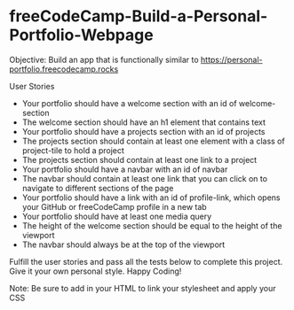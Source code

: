 # freeCodeCamp-Build-a-Personal-Portfolio-Webpage
Objective: Build an app that is functionally similar to https://personal-portfolio.freecodecamp.rocks

User Stories
- Your portfolio should have a welcome section with an id of welcome-section
- The welcome section should have an h1 element that contains text
- Your portfolio should have a projects section with an id of projects
- The projects section should contain at least one element with a class of project-tile to hold a project
- The projects section should contain at least one link to a project
- Your portfolio should have a navbar with an id of navbar
- The navbar should contain at least one link that you can click on to navigate to different sections of the page
- Your portfolio should have a link with an id of profile-link, which opens your GitHub or freeCodeCamp profile in a new tab
- Your portfolio should have at least one media query
- The height of the welcome section should be equal to the height of the viewport
- The navbar should always be at the top of the viewport

Fulfill the user stories and pass all the tests below to complete this project. Give it your own personal style. Happy Coding!

Note: Be sure to add <link rel="stylesheet" href="styles.css"> in your HTML to link your stylesheet and apply your CSS
